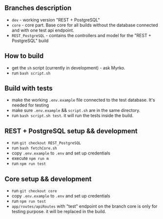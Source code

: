 ## Branches description

 - `dev` - working version "REST + PostgreSQL"
 - `core` - core part. Base core for all builds without the database connected and with one test api endpoint.
 - `REST_PostgreSQL` - contains the controllers and model for the "REST + PostgreSQL" build

## How to build

 - get the `sh` script (currently in development) - ask Myrko.
 - run `bash script.sh`
 
## Build with tests

 - make the working `.env.example` file connected to the test database. It's needed for testing
 - make sure `.env.example` && `script.sh` are in the same directory.
 - run `bash script.sh test`. it will run the tests inside the build.

## REST + PostgreSQL setup && development

 - run `git checkout REST_PostgreSQL`
 - run `bash fetchCore.sh`
 - copy `.env.example` to `.env` and set up credentials
 - execute `npm run m`
 - run `npm run test`
 
## Core setup && development

 - run `git checkout core`
 - copy `.env.example` to `.env` and set up credentials
 - run `npm run test`
 - `app/routes/apiRoutes` with "test" endpoint on the branch core is only for testing purpose. it will be replaced in the build.
